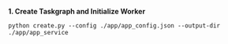 **1. Create Taskgraph and Initialize Worker**
```
python create.py --config ./app/app_config.json --output-dir ./app/app_service
```